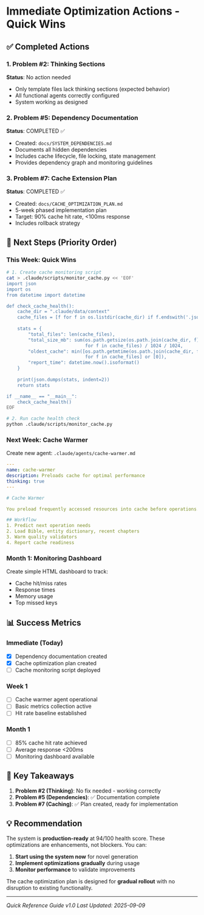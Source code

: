 # Immediate Optimization Actions - Quick Wins

## ✅ Completed Actions

### 1. Problem #2: Thinking Sections
**Status**: No action needed
- Only template files lack thinking sections (expected behavior)
- All functional agents correctly configured
- System working as designed

### 2. Problem #5: Dependency Documentation
**Status**: COMPLETED ✅
- Created: `docs/SYSTEM_DEPENDENCIES.md`
- Documents all hidden dependencies
- Includes cache lifecycle, file locking, state management
- Provides dependency graph and monitoring guidelines

### 3. Problem #7: Cache Extension Plan
**Status**: COMPLETED ✅
- Created: `docs/CACHE_OPTIMIZATION_PLAN.md`
- 5-week phased implementation plan
- Target: 90% cache hit rate, <100ms response
- Includes rollback strategy

## 🚀 Next Steps (Priority Order)

### This Week: Quick Wins
```bash
# 1. Create cache monitoring script
cat > .claude/scripts/monitor_cache.py << 'EOF'
import json
import os
from datetime import datetime

def check_cache_health():
    cache_dir = ".claude/data/context"
    cache_files = [f for f in os.listdir(cache_dir) if f.endswith('.json')]
    
    stats = {
        "total_files": len(cache_files),
        "total_size_mb": sum(os.path.getsize(os.path.join(cache_dir, f)) 
                             for f in cache_files) / 1024 / 1024,
        "oldest_cache": min([os.path.getmtime(os.path.join(cache_dir, f)) 
                             for f in cache_files] or [0]),
        "report_time": datetime.now().isoformat()
    }
    
    print(json.dumps(stats, indent=2))
    return stats

if __name__ == "__main__":
    check_cache_health()
EOF

# 2. Run cache health check
python .claude/scripts/monitor_cache.py
```

### Next Week: Cache Warmer
Create new agent: `.claude/agents/cache-warmer.md`
```yaml
---
name: cache-warmer
description: Preloads cache for optimal performance
thinking: true
---

# Cache Warmer

You preload frequently accessed resources into cache before operations.

## Workflow
1. Predict next operation needs
2. Load Bible, entity dictionary, recent chapters
3. Warm quality validators
4. Report cache readiness
```

### Month 1: Monitoring Dashboard
Create simple HTML dashboard to track:
- Cache hit/miss rates
- Response times
- Memory usage
- Top missed keys

## 📊 Success Metrics

### Immediate (Today)
- [x] Dependency documentation created
- [x] Cache optimization plan created
- [ ] Cache monitoring script deployed

### Week 1
- [ ] Cache warmer agent operational
- [ ] Basic metrics collection active
- [ ] Hit rate baseline established

### Month 1
- [ ] 85% cache hit rate achieved
- [ ] Average response <200ms
- [ ] Monitoring dashboard available

## 🎯 Key Takeaways

1. **Problem #2 (Thinking)**: No fix needed - working correctly
2. **Problem #5 (Dependencies)**: ✅ Documentation complete
3. **Problem #7 (Caching)**: ✅ Plan created, ready for implementation

## 💡 Recommendation

The system is **production-ready** at 94/100 health score. These optimizations are enhancements, not blockers. You can:

1. **Start using the system now** for novel generation
2. **Implement optimizations gradually** during usage
3. **Monitor performance** to validate improvements

The cache optimization plan is designed for **gradual rollout** with no disruption to existing functionality.

---
*Quick Reference Guide v1.0*
*Last Updated: 2025-09-09*